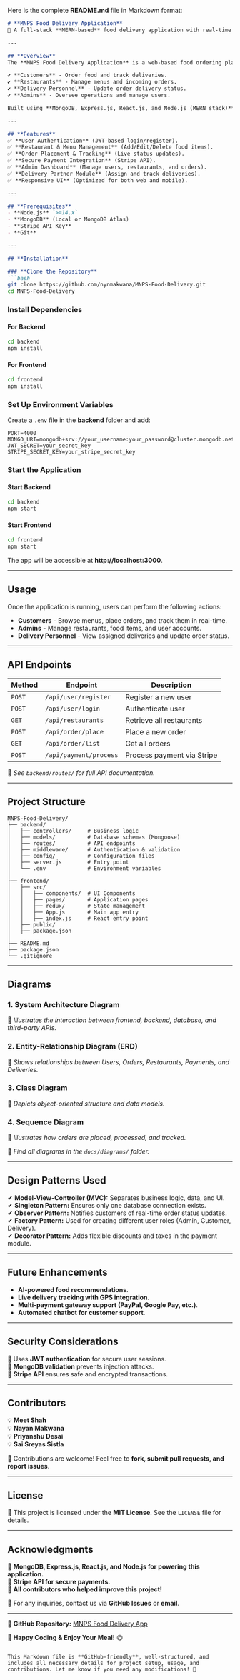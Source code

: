 Here is the complete **README.md** file in Markdown format:  

```markdown
# **MNPS Food Delivery Application**  
🚀 A full-stack **MERN-based** food delivery application with real-time order tracking, secure payments, and restaurant management.

---

## **Overview**  
The **MNPS Food Delivery Application** is a web-based food ordering platform that allows customers to browse restaurants, place orders, track deliveries in real-time, and make secure online payments. The system includes:  

✔ **Customers** - Order food and track deliveries.  
✔ **Restaurants** - Manage menus and incoming orders.  
✔ **Delivery Personnel** - Update order delivery status.  
✔ **Admins** - Oversee operations and manage users.  

Built using **MongoDB, Express.js, React.js, and Node.js (MERN stack)** with **Stripe API for secure payments**, this platform ensures a seamless user experience.

---

## **Features**  
✅ **User Authentication** (JWT-based login/register).  
✅ **Restaurant & Menu Management** (Add/Edit/Delete food items).  
✅ **Order Placement & Tracking** (Live status updates).  
✅ **Secure Payment Integration** (Stripe API).  
✅ **Admin Dashboard** (Manage users, restaurants, and orders).  
✅ **Delivery Partner Module** (Assign and track deliveries).  
✅ **Responsive UI** (Optimized for both web and mobile).

---

## **Prerequisites**  
- **Node.js** `>=14.x`  
- **MongoDB** (Local or MongoDB Atlas)  
- **Stripe API Key**  
- **Git**  

---

## **Installation**  

### **Clone the Repository**  
```bash
git clone https://github.com/nynmakwana/MNPS-Food-Delivery.git
cd MNPS-Food-Delivery
```

### **Install Dependencies**  
#### **For Backend**  
```bash
cd backend
npm install
```
#### **For Frontend**  
```bash
cd frontend
npm install
```

### **Set Up Environment Variables**  
Create a `.env` file in the **backend** folder and add:  
```plaintext
PORT=4000
MONGO_URI=mongodb+srv://your_username:your_password@cluster.mongodb.net/food_delivery
JWT_SECRET=your_secret_key
STRIPE_SECRET_KEY=your_stripe_secret_key
```

### **Start the Application**  
#### **Start Backend**  
```bash
cd backend
npm start
```
#### **Start Frontend**  
```bash
cd frontend
npm start
```
The app will be accessible at **http://localhost:3000**.

---

## **Usage**  
Once the application is running, users can perform the following actions:  

- **Customers** - Browse menus, place orders, and track them in real-time.  
- **Admins** - Manage restaurants, food items, and user accounts.  
- **Delivery Personnel** - View assigned deliveries and update order status.  

---

## **API Endpoints**  

| **Method** | **Endpoint**           | **Description**                 |
|-----------|-----------------------|---------------------------------|
| `POST`    | `/api/user/register`  | Register a new user            |
| `POST`    | `/api/user/login`     | Authenticate user              |
| `GET`     | `/api/restaurants`    | Retrieve all restaurants       |
| `POST`    | `/api/order/place`    | Place a new order              |
| `GET`     | `/api/order/list`     | Get all orders                 |
| `POST`    | `/api/payment/process` | Process payment via Stripe     |

📌 *See `backend/routes/` for full API documentation.*  

---

## **Project Structure**  
```plaintext
MNPS-Food-Delivery/
├── backend/
│   ├── controllers/     # Business logic
│   ├── models/          # Database schemas (Mongoose)
│   ├── routes/          # API endpoints
│   ├── middleware/      # Authentication & validation
│   ├── config/          # Configuration files
│   ├── server.js        # Entry point
│   └── .env             # Environment variables
│
├── frontend/
│   ├── src/
│   │   ├── components/  # UI Components
│   │   ├── pages/       # Application pages
│   │   ├── redux/       # State management
│   │   ├── App.js       # Main app entry
│   │   ├── index.js     # React entry point
│   ├── public/
│   ├── package.json
│
├── README.md
├── package.json
└── .gitignore
```

---

## **Diagrams**  

### **1. System Architecture Diagram**  
📌 *Illustrates the interaction between frontend, backend, database, and third-party APIs.*  

### **2. Entity-Relationship Diagram (ERD)**  
📌 *Shows relationships between Users, Orders, Restaurants, Payments, and Deliveries.*  

### **3. Class Diagram**  
📌 *Depicts object-oriented structure and data models.*  

### **4. Sequence Diagram**  
📌 *Illustrates how orders are placed, processed, and tracked.*  

📌 *Find all diagrams in the `docs/diagrams/` folder.*

---

## **Design Patterns Used**  
✔ **Model-View-Controller (MVC):** Separates business logic, data, and UI.  
✔ **Singleton Pattern:** Ensures only one database connection exists.  
✔ **Observer Pattern:** Notifies customers of real-time order status updates.  
✔ **Factory Pattern:** Used for creating different user roles (Admin, Customer, Delivery).  
✔ **Decorator Pattern:** Adds flexible discounts and taxes in the payment module.  

---

## **Future Enhancements**  
- **AI-powered food recommendations**.  
- **Live delivery tracking with GPS integration**.  
- **Multi-payment gateway support (PayPal, Google Pay, etc.)**.  
- **Automated chatbot for customer support**.  

---

## **Security Considerations**  
🔐 Uses **JWT authentication** for secure user sessions.  
🔐 **MongoDB validation** prevents injection attacks.  
🔐 **Stripe API** ensures safe and encrypted transactions.  

---

## **Contributors**  
💡 **Meet Shah**  
💡 **Nayan Makwana**  
💡 **Priyanshu Desai**  
💡 **Sai Sreyas Sistla**  

🙌 Contributions are welcome! Feel free to **fork, submit pull requests, and report issues**.

---

## **License**  
📜 This project is licensed under the **MIT License**. See the `LICENSE` file for details.  

---

## **Acknowledgments**  
🙏 **MongoDB, Express.js, React.js, and Node.js for powering this application.**  
🙏 **Stripe API for secure payments.**  
🙏 **All contributors who helped improve this project!**  

📌 For any inquiries, contact us via **GitHub Issues** or **email**.  

---
🔗 **GitHub Repository:** [MNPS Food Delivery App](https://github.com/nynmakwana/MNPS-Food-Delivery)  

🚀 **Happy Coding & Enjoy Your Meal!** 😋
```

This Markdown file is **GitHub-friendly**, well-structured, and includes all necessary details for project setup, usage, and contributions. Let me know if you need any modifications! 🚀
